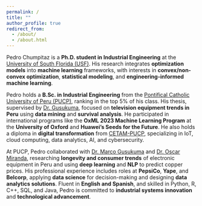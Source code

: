 ```yaml
---
permalink: /
title: ""
author_profile: true
redirect_from: 
  - /about/
  - /about.html
---
```


Pedro Chumpitaz is a **Ph.D. student in Industrial Engineering** at the [University of South Florida (USF)](https://www.usf.edu/engineering/imse/). His research integrates **optimization models** into **machine learning** frameworks, with interests in **convex/non-convex optimization**, **statistical modeling**, and **engineering-informed machine learning**.

Pedro holds a **B.Sc. in Industrial Engineering** from the [Pontifical Catholic University of Peru (PUCP)](https://facultad-ciencias-ingenieria.pucp.edu.pe/), ranking in the top 5% of his class. His thesis, supervised by [Dr. Gusukuma](https://www.pucp.edu.pe/profesor/marco-gusukuma-higa), focused on **television equipment trends in Peru** using **data mining** and **survival analysis**. He participated in international programs like the **OxML 2023 Machine Learning Program** at the **University of Oxford** and **Huawei’s Seeds for the Future**. He also holds a diploma in **digital transformation** from [CETAM-PUCP](https://fabricum.pucp.edu.pe/), specializing in IoT, cloud computing, data analytics, AI, and cybersecurity.

At PUCP, Pedro collaborated with [Dr. Marco Gusukuma](https://www.pucp.edu.pe/profesor/marco-gusukuma-higa) and [Dr. Oscar Miranda](https://www.pucp.edu.pe/profesor/oscar-miranda-castillo), researching **longevity and consumer trends** of electronic equipment in Peru and using **deep learning** and **NLP** to predict copper prices. His professional experience includes roles at **PepsiCo**, **Yape**, and **Belcorp**, applying **data science** for decision-making and designing **data analytics solutions**. Fluent in **English and Spanish**, and skilled in Python, R, C++, SQL, and Java, Pedro is committed to **industrial systems innovation** and **technological advancement**.
